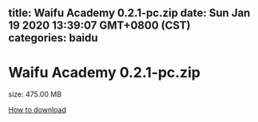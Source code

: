 
title: Waifu Academy 0.2.1-pc.zip
date: Sun Jan 19 2020 13:39:07 GMT+0800 (CST)    
categories: baidu
---

# Waifu Academy 0.2.1-pc.zip
size: 475.00 MB
 
 

[How to download](https://bpcam.bemobtrk.com/go/2ceec3aa-1ca2-46d6-b9ff-aaa5c184517c?jno=5261)